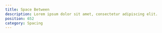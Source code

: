 ```yaml
---
title: Space Between
description: Lorem ipsum dolor sit amet, consectetur adipiscing elit.
position: 652
category: Spacing
---
```

